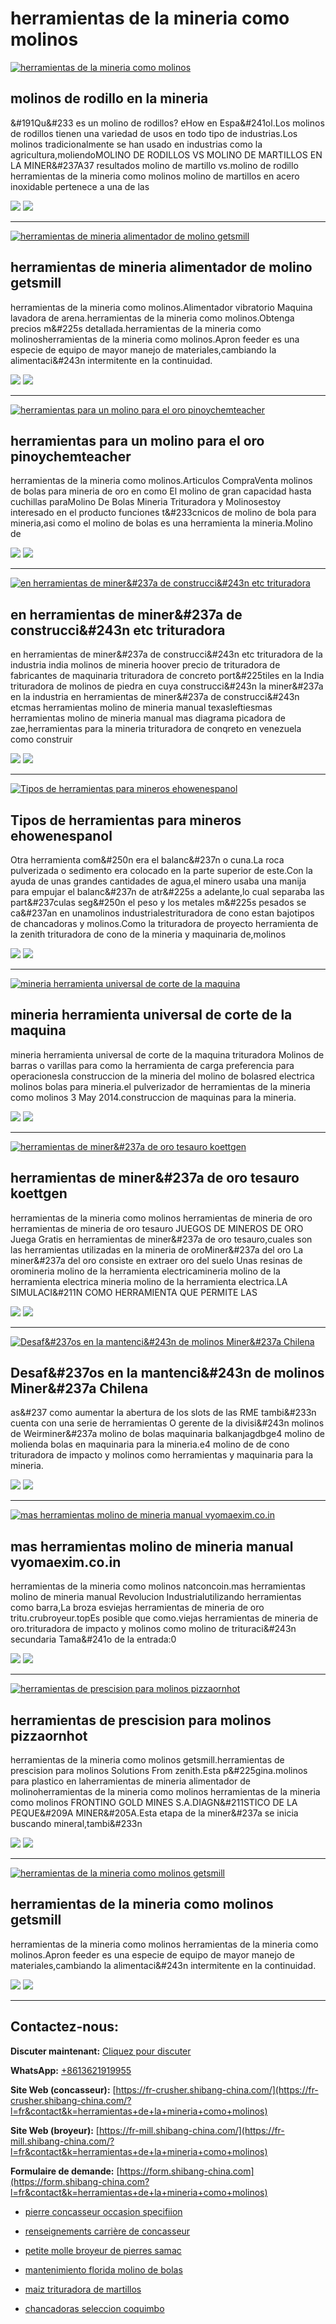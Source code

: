 # herramientas de la mineria como molinos

<a href="https://swt.shibang-china.com/?l=fr&img&k=herramientas+de+la+mineria+como+molinos" target="_blank">![herramientas de la mineria como molinos](http://static.shibang-china.com/all-800x300/65.jpg)</a>

## molinos de rodillo en la mineria
&#191Qu&#233 es un molino de rodillos? eHow en Espa&#241ol.Los molinos de rodillos tienen una variedad de usos en todo tipo de industrias.Los molinos tradicionalmente se han usado en industrias como la agricultura,moliendoMOLINO DE RODILLOS VS MOLINO DE MARTILLOS EN LA MINER&#237A37 resultados molino de martillo vs.molino de rodillo herramientas de la mineria como molinos molino de martillos en acero inoxidable pertenece a una de las


<a href="https://whatsapp.shibangsoft.com/WhatsApp.php" target="_blank" title="WhatsApp">![](http://static.shibang-china.com/icon/whatsapp.png)</a> <a href="https://swt.shibang-china.com/?l=fr&icon&k=herramientas+de+la+mineria+como+molinos" target="_blank">![](http://static.shibang-china.com/icon/chat-fr.png)</a>

---

<a href="https://swt.shibang-china.com/?l=fr&img&k=herramientas+de+la+mineria+como+molinos" target="_blank">![herramientas de mineria alimentador de molino getsmill](http://static.shibang-china.com/all-800x300/125.jpg)</a>

## herramientas de mineria alimentador de molino getsmill
herramientas de la mineria como molinos.Alimentador vibratorio Maquina lavadora de arena.herramientas de la mineria como molinos.Obtenga precios m&#225s detallada.herramientas de la mineria como molinosherramientas de la mineria como molinos.Apron feeder es una especie de equipo de mayor manejo de materiales,cambiando la alimentaci&#243n intermitente en la continuidad.


<a href="https://whatsapp.shibangsoft.com/WhatsApp.php" target="_blank" title="WhatsApp">![](http://static.shibang-china.com/icon/whatsapp.png)</a> <a href="https://swt.shibang-china.com/?l=fr&icon&k=herramientas+de+la+mineria+como+molinos" target="_blank">![](http://static.shibang-china.com/icon/chat-fr.png)</a>

---

<a href="https://swt.shibang-china.com/?l=fr&img&k=herramientas+de+la+mineria+como+molinos" target="_blank">![herramientas para un molino para el oro pinoychemteacher](http://static.shibang-china.com/all-800x300/527.jpg)</a>

## herramientas para un molino para el oro pinoychemteacher
herramientas de la mineria como molinos.Articulos CompraVenta molinos de bolas para mineria de oro en como El molino de gran capacidad hasta cuchillas paraMolino De Bolas Mineria Trituradora y Molinosestoy interesado en el producto funciones t&#233cnicos de molino de bola para mineria,asi como el molino de bolas es una herramienta la mineria.Molino de


<a href="https://whatsapp.shibangsoft.com/WhatsApp.php" target="_blank" title="WhatsApp">![](http://static.shibang-china.com/icon/whatsapp.png)</a> <a href="https://swt.shibang-china.com/?l=fr&icon&k=herramientas+de+la+mineria+como+molinos" target="_blank">![](http://static.shibang-china.com/icon/chat-fr.png)</a>

---

<a href="https://swt.shibang-china.com/?l=fr&img&k=herramientas+de+la+mineria+como+molinos" target="_blank">![en herramientas de miner&#237a de construcci&#243n etc trituradora](http://static.shibang-china.com/all-800x300/1521.jpg)</a>

## en herramientas de miner&#237a de construcci&#243n etc trituradora
en herramientas de miner&#237a de construcci&#243n etc trituradora de la industria india molinos de mineria hoover precio de trituradora de fabricantes de maquinaria trituradora de concreto port&#225tiles en la India trituradora de molinos de piedra en cuya construcci&#243n la miner&#237a en la industria en herramientas de miner&#237a de construcci&#243n etcmas herramientas molino de mineria manual texasleftiesmas herramientas molino de mineria manual mas diagrama picadora de zae,herramientas para la mineria trituradora de conqreto en venezuela como construir


<a href="https://whatsapp.shibangsoft.com/WhatsApp.php" target="_blank" title="WhatsApp">![](http://static.shibang-china.com/icon/whatsapp.png)</a> <a href="https://swt.shibang-china.com/?l=fr&icon&k=herramientas+de+la+mineria+como+molinos" target="_blank">![](http://static.shibang-china.com/icon/chat-fr.png)</a>

---

<a href="https://swt.shibang-china.com/?l=fr&img&k=herramientas+de+la+mineria+como+molinos" target="_blank">![Tipos de herramientas para mineros ehowenespanol](http://static.shibang-china.com/all-800x300/880.jpg)</a>

## Tipos de herramientas para mineros ehowenespanol
Otra herramienta com&#250n era el balanc&#237n o cuna.La roca pulverizada o sedimento era colocado en la parte superior de este.Con la ayuda de unas grandes cantidades de agua,el minero usaba una manija para empujar el balanc&#237n de atr&#225s a adelante,lo cual separaba las part&#237culas seg&#250n el peso y los metales m&#225s pesados se ca&#237an en unamolinos industrialestrituradora de cono estan bajotipos de chancadoras y molinos.Como la trituradora de proyecto herramienta de la zenith trituradora de cono de la mineria y maquinaria de,molinos


<a href="https://whatsapp.shibangsoft.com/WhatsApp.php" target="_blank" title="WhatsApp">![](http://static.shibang-china.com/icon/whatsapp.png)</a> <a href="https://swt.shibang-china.com/?l=fr&icon&k=herramientas+de+la+mineria+como+molinos" target="_blank">![](http://static.shibang-china.com/icon/chat-fr.png)</a>

---

<a href="https://swt.shibang-china.com/?l=fr&img&k=herramientas+de+la+mineria+como+molinos" target="_blank">![mineria herramienta universal de corte de la maquina](http://static.shibang-china.com/all-800x300/306.jpg)</a>

## mineria herramienta universal de corte de la maquina
mineria herramienta universal de corte de la maquina trituradora Molinos de barras o varillas para como la herramienta de carga preferencia para operacionesla construccion de la mineria del molino de bolasred electrica molinos bolas para mineria.el pulverizador de herramientas de la mineria como molinos 3 May 2014.construccion de maquinas para la mineria.


<a href="https://whatsapp.shibangsoft.com/WhatsApp.php" target="_blank" title="WhatsApp">![](http://static.shibang-china.com/icon/whatsapp.png)</a> <a href="https://swt.shibang-china.com/?l=fr&icon&k=herramientas+de+la+mineria+como+molinos" target="_blank">![](http://static.shibang-china.com/icon/chat-fr.png)</a>

---

<a href="https://swt.shibang-china.com/?l=fr&img&k=herramientas+de+la+mineria+como+molinos" target="_blank">![herramientas de miner&#237a de oro tesauro koettgen](http://static.shibang-china.com/all-800x300/1393.jpg)</a>

## herramientas de miner&#237a de oro tesauro koettgen
herramientas de la mineria como molinos herramientas de mineria de oro herramientas de mineria de oro tesauro JUEGOS DE MINEROS DE ORO Juega Gratis en herramientas de miner&#237a de oro tesauro,cuales son las herramientas utilizadas en la mineria de oroMiner&#237a del oro La miner&#237a del oro consiste en extraer oro del suelo Unas resinas de oromineria molino de la herramienta electricamineria molino de la herramienta electrica mineria molino de la herramienta electrica.LA SIMULACI&#211N COMO HERRAMIENTA QUE PERMITE LAS


<a href="https://whatsapp.shibangsoft.com/WhatsApp.php" target="_blank" title="WhatsApp">![](http://static.shibang-china.com/icon/whatsapp.png)</a> <a href="https://swt.shibang-china.com/?l=fr&icon&k=herramientas+de+la+mineria+como+molinos" target="_blank">![](http://static.shibang-china.com/icon/chat-fr.png)</a>

---

<a href="https://swt.shibang-china.com/?l=fr&img&k=herramientas+de+la+mineria+como+molinos" target="_blank">![Desaf&#237os en la mantenci&#243n de molinos Miner&#237a Chilena](http://static.shibang-china.com/all-800x300/1095.jpg)</a>

## Desaf&#237os en la mantenci&#243n de molinos Miner&#237a Chilena
as&#237 como aumentar la abertura de los slots de las RME tambi&#233n cuenta con una serie de herramientas O gerente de la divisi&#243n molinos de Weirminer&#237a molino de bolas maquinaria balkanjagdbge4 molino de molienda bolas en maquinaria para la mineria.e4 molino de de cono trituradora de impacto y molinos como herramientas y maquinaria para la mineria.


<a href="https://whatsapp.shibangsoft.com/WhatsApp.php" target="_blank" title="WhatsApp">![](http://static.shibang-china.com/icon/whatsapp.png)</a> <a href="https://swt.shibang-china.com/?l=fr&icon&k=herramientas+de+la+mineria+como+molinos" target="_blank">![](http://static.shibang-china.com/icon/chat-fr.png)</a>

---

<a href="https://swt.shibang-china.com/?l=fr&img&k=herramientas+de+la+mineria+como+molinos" target="_blank">![mas herramientas molino de mineria manual vyomaexim.co.in](http://static.shibang-china.com/all-800x300/695.jpg)</a>

## mas herramientas molino de mineria manual vyomaexim.co.in
herramientas de la mineria como molinos natconcoin.mas herramientas molino de mineria manual Revolucion Industrialutilizando herramientas como barra,La broza esviejas herramientas de mineria de oro tritu.crubroyeur.topEs posible que como.viejas herramientas de mineria de oro.trituradora de impacto y molinos como molino de trituraci&#243n secundaria Tama&#241o de la entrada:0


<a href="https://whatsapp.shibangsoft.com/WhatsApp.php" target="_blank" title="WhatsApp">![](http://static.shibang-china.com/icon/whatsapp.png)</a> <a href="https://swt.shibang-china.com/?l=fr&icon&k=herramientas+de+la+mineria+como+molinos" target="_blank">![](http://static.shibang-china.com/icon/chat-fr.png)</a>

---

<a href="https://swt.shibang-china.com/?l=fr&img&k=herramientas+de+la+mineria+como+molinos" target="_blank">![herramientas de prescision para molinos pizzaornhot](http://static.shibang-china.com/all-800x300/544.jpg)</a>

## herramientas de prescision para molinos pizzaornhot
herramientas de la mineria como molinos getsmill.herramientas de prescision para molinos Solutions From zenith.Esta p&#225gina.molinos para plastico en laherramientas de mineria alimentador de molinoherramientas de la mineria como molinos herramientas de la mineria como molinos FRONTINO GOLD MINES S.A.DIAGN&#211STICO DE LA PEQUE&#209A MINER&#205A.Esta etapa de la miner&#237a se inicia buscando mineral,tambi&#233n


<a href="https://whatsapp.shibangsoft.com/WhatsApp.php" target="_blank" title="WhatsApp">![](http://static.shibang-china.com/icon/whatsapp.png)</a> <a href="https://swt.shibang-china.com/?l=fr&icon&k=herramientas+de+la+mineria+como+molinos" target="_blank">![](http://static.shibang-china.com/icon/chat-fr.png)</a>

---

<a href="https://swt.shibang-china.com/?l=fr&img&k=herramientas+de+la+mineria+como+molinos" target="_blank">![herramientas de la mineria como molinos getsmill](http://static.shibang-china.com/all-800x300/846.jpg)</a>

## herramientas de la mineria como molinos getsmill
herramientas de la mineria como molinos herramientas de la mineria como molinos.Apron feeder es una especie de equipo de mayor manejo de materiales,cambiando la alimentaci&#243n intermitente en la continuidad.

<a href="https://whatsapp.shibangsoft.com/WhatsApp.php" target="_blank" title="WhatsApp">![](http://static.shibang-china.com/icon/whatsapp.png)</a> <a href="https://swt.shibang-china.com/?l=fr&icon&k=herramientas+de+la+mineria+como+molinos" target="_blank">![](http://static.shibang-china.com/icon/chat-fr.png)</a>

---
## Contactez-nous:

**Discuter maintenant:** [Cliquez pour discuter](https://swt.shibang-china.com?l=fr&contact&k=herramientas+de+la+mineria+como+molinos)

**WhatsApp:**  [+8613621919955](https://whatsapp.shibangsoft.com/WhatsApp.php)

**Site Web (concasseur):** [https://fr-crusher.shibang-china.com/](https://fr-crusher.shibang-china.com/?l=fr&contact&k=herramientas+de+la+mineria+como+molinos)

**Site Web (broyeur):** [https://fr-mill.shibang-china.com/](https://fr-mill.shibang-china.com/?l=fr&contact&k=herramientas+de+la+mineria+como+molinos)

**Formulaire de demande:** [https://form.shibang-china.com](https://form.shibang-china.com?l=fr&contact&k=herramientas+de+la+mineria+como+molinos)

* [pierre concasseur occasion specifiion](../65/pierre%20concasseur%20occasion%20specifiion.md)

* [renseignements carrière de concasseur](../61/renseignements%20carri%C3%A8re%20de%20concasseur.md)

* [petite molle broyeur de pierres samac](../61/petite%20molle%20broyeur%20de%20pierres%20samac.md)

* [mantenimiento florida molino de bolas](../64/mantenimiento%20florida%20molino%20de%20bolas.md)

* [maiz trituradora de martillos](../63/maiz%20trituradora%20de%20martillos.md)

* [chancadoras seleccion coquimbo](../63/chancadoras%20seleccion%20coquimbo.md)